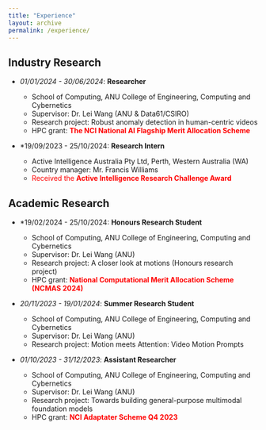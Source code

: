 ```yaml
---
title: "Experience"
layout: archive
permalink: /experience/
---
```


<style>
a:link, a:visited {
  text-decoration: none;
}

a:hover, a:active {
  text-decoration: underline;
}
</style>

## Industry Research
  - *01/01/2024 - 30/06/2024*: **Researcher**
    - School of Computing, ANU College of Engineering, Computing and Cybernetics
    - Supervisor: [Dr. Lei Wang](https://leiwangr.github.io/) (ANU & Data61/CSIRO)
    - Research project: Robust anomaly detection in human-centric videos
    - HPC grant: <span style="color:red;"> **The NCI National AI Flagship Merit Allocation Scheme**</span>

  - *19/09/2023 - 25/10/2024: **Research Intern**
    - Active Intelligence Australia Pty Ltd, Perth, Western Australia (WA)
    - Country manager: [Mr. Francis Williams](https://www.linkedin.com/in/williamsfrancis/) 
    - <span style="color:red;"> Received the **Active Intelligence Research Challenge Award**</span>

## Academic Research
  - *19/02/2024 - 25/10/2024: **Honours Research Student**
    - School of Computing, ANU College of Engineering, Computing and Cybernetics
    - Supervisor: [Dr. Lei Wang](https://leiwangr.github.io/) (ANU)
    - Research project: A closer look at motions (Honours research project)
    - HPC grant: <span style="color:red;">**National Computational Merit Allocation Scheme (NCMAS 2024)**</span>

  - *20/11/2023 - 19/01/2024*: **Summer Research Student**
    - School of Computing, ANU College of Engineering, Computing and Cybernetics
    - Supervisor: [Dr. Lei Wang](https://leiwangr.github.io/) (ANU)
    - Research project: [Motion meets Attention: Video Motion Prompts](https://q1xiangchen.github.io/motion-prompts/)

  - *01/10/2023 - 31/12/2023*: **Assistant Researcher**
    - School of Computing, ANU College of Engineering, Computing and Cybernetics
    - Supervisor: [Dr. Lei Wang](https://leiwangr.github.io/) (ANU)
    - Research project: Towards building general-purpose multimodal foundation models
    - HPC grant: <span style="color:red;">**NCI Adaptater Scheme Q4 2023**</span>
